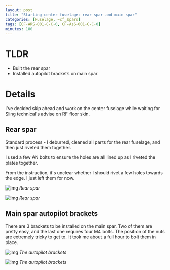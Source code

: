 ```yaml
---
layout: post
title: "Starting center fuselage: rear spar and main spar"
categories: [Fuselage, ~cf_spars]
tags: [CF-ARS-001-C-C-0, CF-AsS-001-C-C-0]
minutes: 180
---
```


# TLDR

- Built the rear spar
- Installed autopilot brackets on main spar

# Details

I've decided skip ahead and work on the center fuselage while waiting for Sling technical's advise on RF floor skin.

## Rear spar

Standard process - I deburred, cleaned all parts for the rear fuselage, and then just riveted them together.

I used a few AN bolts to ensure the holes are all lined up as I riveted the plates together.

From the instruction, it's unclear whether I should rivet a few holes towards the edge. I just left them for now.

![img](https://lh3.googleusercontent.com/pw/AP1GczPbA99qZIjf94qN_iZBVvYyZJpj1MjObP3b9SYzeFVpxR5zFa72B3faxp7bavMWBsQjKw3POiciUEYJa9J6DAHj79m_WKD5Hwz8mjjKlslV5y1aSYct06TMIeD2XdgsiP0YV6ZMJdZSe8IpAyHnNBH6aw=w1354-h1019-s-no-gm?authuser=0)
_Rear spar_

![img](https://lh3.googleusercontent.com/pw/AP1GczPU_LkAWuoySiez_63w6bu1mxP3RC4fbDVM7_PFdfiTMvV7JaKNBn5KKfFgFsstvqMuLF-jXWyhJpk-LlLoKTfENvbIMSDz9AZM_8GNIlpXg-2a8BcXvwqZa0bI5fqOrVRrL505VDaXTjIbH1u3K8aXYw=w1354-h1019-s-no-gm?authuser=0)
_Rear spar_

## Main spar autopilot brackets

There are 3 brackets to be installed on the main spar. Two of them are pretty easy, and the last one requires four M4 bolts. The position of the nuts are extremely tricky to get to. It took me about a full hour to bolt them in place.

![img](https://lh3.googleusercontent.com/pw/AP1GczPdXzIHuLEupMalvwPIKxxh9jEHseiozNyMS3-uDrpRBZ6T7qDnpDyFsggS74PSpa-SvLVeNr9TQI6CaIwgGdCxKOysFOr0tY-WUipMYZS9bwdYxQOSz-fzVah9goudZDPB-8lgK11enn4SxJLER-y2Yg=w1354-h1019-s-no-gm?authuser=0)
_The autopilot brackets_

![img](https://lh3.googleusercontent.com/pw/AP1GczNJrftvGP3kxMPsYpp10lNpLRQ8t88609bDazVaIdCt5c8ypOowxnr0xmN9irLYQAJOhn31nKOMeV9y96mbdxon2la_UCb6hkYG2j4XX4wwH9T1a0GI818RQzNV5McBkcVhaQY4iHamO5R3f0HLXpl6Fg=w1354-h1019-s-no-gm?authuser=0)
_The autopilot brackets_
